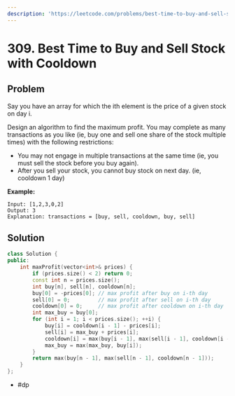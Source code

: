 ```yaml
---
description: 'https://leetcode.com/problems/best-time-to-buy-and-sell-stock-with-cooldown/'
---
```


# 309. Best Time to Buy and Sell Stock with Cooldown

## Problem

Say you have an array for which the ith element is the price of a given stock on day i.

Design an algorithm to find the maximum profit. You may complete as many transactions as you like \(ie, buy one and sell one share of the stock multiple times\) with the following restrictions:

* You may not engage in multiple transactions at the same time \(ie, you must sell the stock before you buy again\).
* After you sell your stock, you cannot buy stock on next day. \(ie, cooldown 1 day\)

**Example:**

```text
Input: [1,2,3,0,2]
Output: 3 
Explanation: transactions = [buy, sell, cooldown, buy, sell]
```

## Solution

```cpp
class Solution {
public:
    int maxProfit(vector<int>& prices) {
        if (prices.size() < 2) return 0;
        const int n = prices.size();
        int buy[n], sell[n], cooldown[n];
        buy[0] = -prices[0]; // max profit after buy on i-th day
        sell[0] = 0;         // max profit after sell on i-th day
        cooldown[0] = 0;     // max profit after cooldown on i-th day
        int max_buy = buy[0];
        for (int i = 1; i < prices.size(); ++i) {
            buy[i] = cooldown[i - 1] - prices[i];
            sell[i] = max_buy + prices[i];
            cooldown[i] = max(buy[i - 1], max(sell[i - 1], cooldown[i - 1]));
            max_buy = max(max_buy, buy[i]);
        }
        return max(buy[n - 1], max(sell[n - 1], cooldown[n - 1]));
    }
};

```

* \#dp

